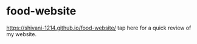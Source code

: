 # food-website
https://shivani-1214.github.io/food-website/ tap here for a quick review of my website.
